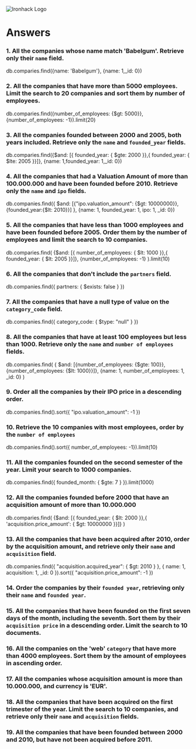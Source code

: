 ![Ironhack Logo](https://i.imgur.com/1QgrNNw.png)

# Answers

### 1. All the companies whose name match 'Babelgum'. Retrieve only their `name` field.

db.comparies.find({name: 'Babelgum'}, {name: 1,_id: 0})

### 2. All the companies that have more than 5000 employees. Limit the search to 20 companies and sort them by **number of employees**.

db.comparies.find({number_of_employees: {$gt: 5000}},{number_of_employees: -1}).limit(20)

### 3. All the companies founded between 2000 and 2005, both years included. Retrieve only the `name` and `founded_year` fields.

db.comparies.find({$and: [{ founded_year: { $gte: 2000 }},{ founded_year: { $lte: 2005 }}]},
  {name: 1,founded_year: 1,_id: 0})

### 4. All the companies that had a Valuation Amount of more than 100.000.000 and have been founded before 2010. Retrieve only the `name` and `ipo` fields.

db.companies.find({ $and: [{"ipo.valuation_amount": {$gt: 10000000}}, {founded_year:{$lt: 2010}}] }, 
  {name: 1, founded_year: 1, ipo: 1, _id: 0})

### 5. All the companies that have less than 1000 employees and have been founded before 2005. Order them by the number of employees and limit the search to 10 companies.

db.comparies.find(
  {$and: [{ number_of_employees: { $lt: 1000 }},{ founded_year: { $lt: 2005 }}]},
  {number_of_employees: -1}
).limit(10)

### 6. All the companies that don't include the `partners` field.

db.companies.find({ partners: { $exists: false } })


### 7. All the companies that have a null type of value on the `category_code` field.

db.companies.find({ category_code: { $type: "null" } })

### 8. All the companies that have at least 100 employees but less than 1000. Retrieve only the `name` and `number of employees` fields.

db.companies.find(
  { $and: [{number_of_employees: {$gte: 100}}, {number_of_employees: {$lt: 1000}}]}, 
  {name: 1, number_of_employees: 1, _id: 0}
)

### 9. Order all the companies by their IPO price in a descending order.

db.companies.find().sort({ "ipo.valuation_amount": -1 })

### 10. Retrieve the 10 companies with most employees, order by the `number of employees`

db.companies.find().sort({ number_of_employees: -1}).limit(10)

### 11. All the companies founded on the second semester of the year. Limit your search to 1000 companies.

db.companies.find({ founded_month: { $gte: 7 } }).limit(1000)

### 12. All the companies founded before 2000 that have an acquisition amount of more than 10.000.000

db.comparies.find(
  {$and: [{ founded_year: { $lt: 2000 }},{ 'acquisition.price_amount': { $gt: 10000000 }}]}
)

### 13. All the companies that have been acquired after 2010, order by the acquisition amount, and retrieve only their `name` and `acquisition` field.

db.companies.find({ "acquisition.acquired_year": { $gt: 2010 } }, { name: 1, acquisition: 1, _id: 0 }).sort({ "acquisition.price_amount": -1 })

### 14. Order the companies by their `founded year`, retrieving only their `name` and `founded year`.

<!-- Your Code Goes Here -->

### 15. All the companies that have been founded on the first seven days of the month, including the seventh. Sort them by their `acquisition price` in a descending order. Limit the search to 10 documents.

<!-- Your Code Goes Here -->

### 16. All the companies on the 'web' `category` that have more than 4000 employees. Sort them by the amount of employees in ascending order.

<!-- Your Code Goes Here -->

### 17. All the companies whose acquisition amount is more than 10.000.000, and currency is 'EUR'.

<!-- Your Code Goes Here -->

### 18. All the companies that have been acquired on the first trimester of the year. Limit the search to 10 companies, and retrieve only their `name` and `acquisition` fields.

<!-- Your Code Goes Here -->

### 19. All the companies that have been founded between 2000 and 2010, but have not been acquired before 2011.

<!-- Your Code Goes Here -->
